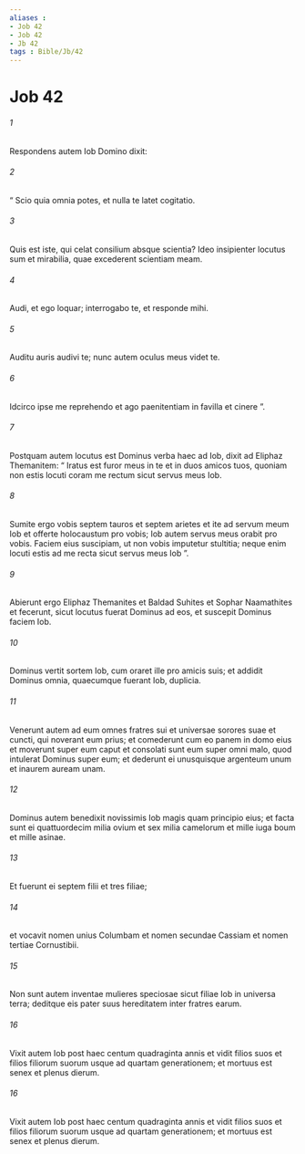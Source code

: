 ```yaml
---
aliases : 
- Job 42
- Job 42
- Jb 42
tags : Bible/Jb/42
---
```


# Job 42

###### 1
Respondens autem Iob Domino dixit:
###### 2
“ Scio quia omnia potes, et nulla te latet cogitatio.
###### 3
Quis est iste, qui celat consilium absque scientia? Ideo insipienter locutus sum et mirabilia, quae excederent scientiam meam.
###### 4
Audi, et ego loquar; interrogabo te, et responde mihi.
###### 5
Auditu auris audivi te; nunc autem oculus meus videt te.
###### 6
Idcirco ipse me reprehendo et ago paenitentiam in favilla et cinere ”.
###### 7
Postquam autem locutus est Dominus verba haec ad Iob, dixit ad Eliphaz Themanitem: “ Iratus est furor meus in te et in duos amicos tuos, quoniam non estis locuti coram me rectum sicut servus meus Iob. 
###### 8
Sumite ergo vobis septem tauros et septem arietes et ite ad servum meum Iob et offerte holocaustum pro vobis; Iob autem servus meus orabit pro vobis. Faciem eius suscipiam, ut non vobis imputetur stultitia; neque enim locuti estis ad me recta sicut servus meus Iob ”. 
###### 9
Abierunt ergo Eliphaz Themanites et Baldad Suhites et Sophar Naamathites et fecerunt, sicut locutus fuerat Dominus ad eos, et suscepit Dominus faciem Iob.
###### 10
Dominus vertit sortem Iob, cum oraret ille pro amicis suis; et addidit Dominus omnia, quaecumque fuerant Iob, duplicia. 
###### 11
Venerunt autem ad eum omnes fratres sui et universae sorores suae et cuncti, qui noverant eum prius; et comederunt cum eo panem in domo eius et moverunt super eum caput et consolati sunt eum super omni malo, quod intulerat Dominus super eum; et dederunt ei unusquisque argenteum unum et inaurem auream unam.
###### 12
Dominus autem benedixit novissimis Iob magis quam principio eius; et facta sunt ei quattuordecim milia ovium et sex milia camelorum et mille iuga boum et mille asinae. 
###### 13
Et fuerunt ei septem filii et tres filiae; 
###### 14
et vocavit nomen unius Columbam et nomen secundae Cassiam et nomen tertiae Cornustibii. 
###### 15
Non sunt autem inventae mulieres speciosae sicut filiae Iob in universa terra; deditque eis pater suus hereditatem inter fratres earum. 
###### 16
Vixit autem Iob post haec centum quadraginta annis et vidit filios suos et filios filiorum suorum usque ad quartam generationem; et mortuus est senex et plenus dierum.
###### 16
Vixit autem Iob post haec centum quadraginta annis et vidit filios suos et filios filiorum suorum usque ad quartam generationem; et mortuus est senex et plenus dierum.
